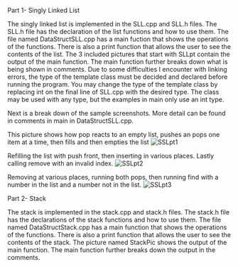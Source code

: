 Part 1- Singly Linked List

The singly linked list is implemented in the SLL.cpp and SLL.h files. The SLL.h file has the declaration of the list functions and how to use them. The file named DataStructSLL.cpp has a main fuction that shows the operations of the functions. There is also a print function that allows the user to see the contents of the list. The 3 included pictures that start with SLLpt contain the output of the main function. The main function further breaks down what is being shown in comments. Due to some difficulties I encounter with linking errors, the type of the template class must be decided and declared before running the program. You may change the type of the template class by replacing int on the final line of SLL.cpp with the desired type. The class may be used with any type, but the examples in main only use an int type.

Next is a break down of the sample screenshots. More detail can be found in comments in main in DataStructSLL.cpp.

This picture shows how pop reacts to an empty list, pushes an pops one item at a time, then fills and then empties the list
![SSLpt1](https://github.com/user-attachments/assets/07779824-db8d-4950-93cc-ca54c11c8de7)

Refilling the list with push front, then inserting in various places. Lastly calling remove with an invalid index.
![SSLpt2](https://github.com/user-attachments/assets/8a1c45f9-8828-479a-add4-1114e72ac78e)

Removing at various places, running both pops, then running find with a number in the list and a number not in the list.
![SSLpt3](https://github.com/user-attachments/assets/bfaec350-2ca7-4620-aece-b4515da928da)




Part 2- Stack

The stack is implemented in the stack.cpp and stack.h files. The stack.h file has the declarations of the stack functions and how to use them. The file named DataStructStack.cpp has a main function that shows the operations of the functions. There is also a print function that allows the user to see the contents of the stack. The picture named StackPic shows the output of the main function. The main function further breaks down the output 
in the comments.


